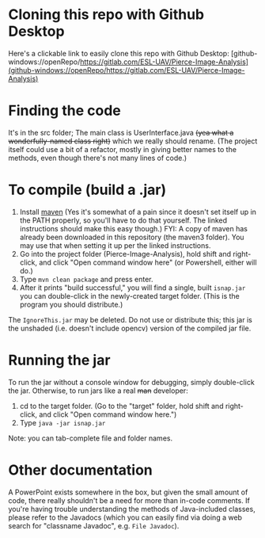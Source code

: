 # Cloning this repo with Github Desktop

Here's a clickable link to easily clone this repo with Github Desktop: [github-windows://openRepo/https://gitlab.com/ESL-UAV/Pierce-Image-Analysis](github-windows://openRepo/https://gitlab.com/ESL-UAV/Pierce-Image-Analysis)

# Finding the code
It's in the src folder; The main class is UserInterface.java ~~(yea what a wonderfully-named class right)~~ which we really should rename. (The project itself could use a bit of a refactor, mostly in giving better names to the methods, even though there's not many lines of code.)

# To compile (build a .jar)
1. Install [maven](http://www.mkyong.com/maven/how-to-install-maven-in-windows/) (Yes it's somewhat of a pain since it doesn't set itself up in the PATH properly, so you'll have to do that yourself. The linked instructions should make this easy though.)
FYI: A copy of maven has already been downloaded in this repository (the maven3 folder). You may use that when setting it up per the linked instructions.
2. Go into the project folder (Pierce-Image-Analysis), hold shift and right-click, and click "Open command window here" (or Powershell, either will do.)
3. Type `mvn clean package` and press enter.
4. After it prints "build successful," you will find a single, built `isnap.jar` you can double-click in the newly-created target folder. (This is the program you should distribute.)

The `IgnoreThis.jar` may be deleted. Do not use or distribute this; this jar is the unshaded (i.e. doesn't include opencv) version of the compiled jar file.

# Running the jar

To run the jar without a console window for debugging, simply double-click the jar. Otherwise, to run jars like a real ~~man~~ developer:

1. cd to the target folder. (Go to the "target" folder, hold shift and right-click, and click "Open command window here.")
2. Type `java -jar isnap.jar`

Note: you can tab-complete file and folder names.

# Other documentation

A PowerPoint exists somewhere in the box, but given the small amount of code, there really shouldn't be a need for more than in-code comments. If you're having trouble understanding the methods of Java-included classes, please refer to the Javadocs (which you can easily find via doing a web search for "classname Javadoc", e.g. `File Javadoc`).